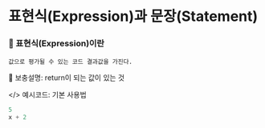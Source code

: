 # 표현식(Expression)과 문장(Statement)

### 🔹 표현식(Expression)이란
	값으로 평가될 수 있는 코드 결과값을 가진다.

🧾 보충설명:
	 return이 되는 값이 있는 것 


</> 예시코드: 기본 사용법
```python
5
x + 2
```
